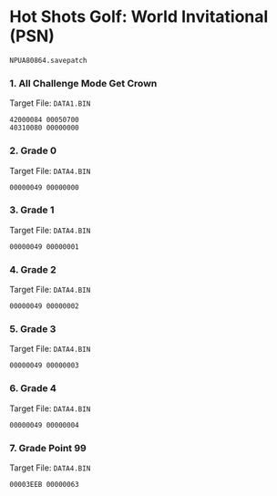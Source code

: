 # Hot Shots Golf: World Invitational (PSN)  

`NPUA80864.savepatch`

### 1. All Challenge Mode Get Crown

Target File: `DATA1.BIN`

```
42000084 00050700
40310080 00000000
```

### 2. Grade 0

Target File: `DATA4.BIN`

```
00000049 00000000
```

### 3. Grade 1

Target File: `DATA4.BIN`

```
00000049 00000001
```

### 4. Grade 2

Target File: `DATA4.BIN`

```
00000049 00000002
```

### 5. Grade 3

Target File: `DATA4.BIN`

```
00000049 00000003
```

### 6. Grade 4

Target File: `DATA4.BIN`

```
00000049 00000004
```

### 7. Grade Point 99

Target File: `DATA4.BIN`

```
00003EEB 00000063
```

